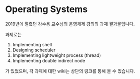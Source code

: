 # Operating Systems

2019년에 열렸던 강수용 교수님의 운영체제 강의의 과제 결과물입니다.

과제로는 

1. Implementing shell
2. Designing scheduler
3. Implementing lightweight process (thread)
4. Implementing double indirect node

가 있었으며, 각 과제에 대한 wiki는 상단의 링크를 통해 볼 수 있습니다.
